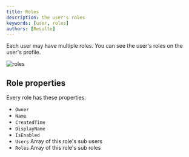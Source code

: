 ```yaml
---
title: Roles
description: the user's roles
keywords: [user, roles]
authors: [Resulte]
---
```


Each user may have multiple roles.
You can see the user's roles on the user's profile.

![roles](/img/user/users_roles.png)

## Role properties

Every role has these properties:

* `Owner`
* `Name`
* `CreatedTime`
* `DisplayName`
* `IsEnabled`
* `Users` Array of this role's sub users
* `Roles` Array of this role's sub roles
